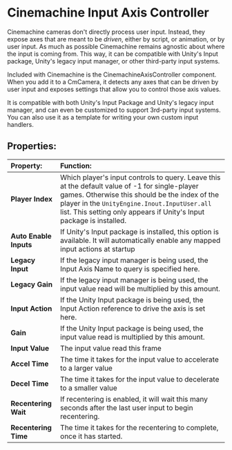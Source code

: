 # Cinemachine Input Axis Controller

Cinemachine cameras don't directly process user input.  Instead, they expose axes that are meant to be _driven_, either by script, or animation, or by user input.  As much as possible Cinemachine remains agnostic about where the input is coming from.  This way, it can be compatible with Unity's Input package, Unity's legacy input manager, or other third-party input systems.

Included with Cinemachine is the CinemachineAxisController component.  When you add it to a CmCamera, it detects any axes that can be driven by user input and exposes settings that allow you to control those axis values.

It is compatible with both Unity's Input Package and Unity's legacy input manager, and can even be customized to support 3rd-party input systems.  You can also use it as a template for writing your own custom input handlers.


## Properties:

| **Property:** | **Function:** |
|:---|:---|
| __Player Index__ | Which player's input controls to query.  Leave this at the default value of -1 for single-player games.  Otherwise this should be the index of the player in the `UnityEngine.Inout.InputUser.all` list.  This setting only appears if Unity's Input package is installed. |
| __Auto Enable Inputs__ | If Unity's Input package is installed, this option is available.  It will automatically enable any mapped input actions at startup |
| __Legacy Input__ | If the legacy input manager is being used, the Input Axis Name to query is specified here. |
| __Legacy Gain__ | If the legacy input manager is being used, the input value read will be multiplied by this amount. |
| __Input Action__ | If the Unity Input package is being used, the Input Action reference to drive the axis is set here. |
| __Gain__ | If the Unity Input package is being used, the input value read is multiplied by this amount. |
| __Input Value__ | The input value read this frame |
| __Accel Time__ | The time it takes for the input value to accelerate to a larger value |
| __Decel Time__ | The time it takes for the input value to decelerate to a smaller value |
| __Recentering Wait__ | If recentering is enabled, it will wait this many seconds after the last user input to begin recentering. |
| __Recentering Time__ | The time it takes for the recentering to complete, once it has started. |
